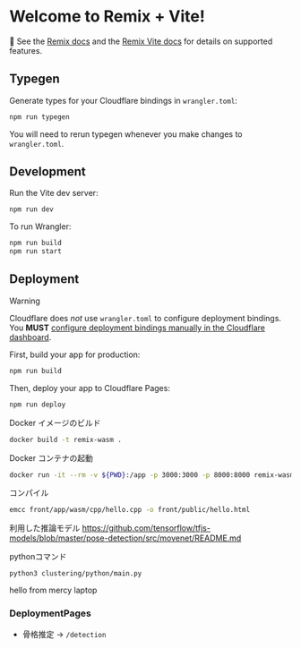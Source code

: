 # Welcome to Remix + Vite!

📖 See the [Remix docs](https://remix.run/docs) and the [Remix Vite docs](https://remix.run/docs/en/main/future/vite) for details on supported features.

## Typegen

Generate types for your Cloudflare bindings in `wrangler.toml`:

```sh
npm run typegen
```

You will need to rerun typegen whenever you make changes to `wrangler.toml`.

## Development

Run the Vite dev server:

```sh
npm run dev
```

To run Wrangler:

```sh
npm run build
npm run start
```

## Deployment

> [!WARNING]  
> Cloudflare does _not_ use `wrangler.toml` to configure deployment bindings.
> You **MUST** [configure deployment bindings manually in the Cloudflare dashboard][bindings].

First, build your app for production:

```sh
npm run build
```

Then, deploy your app to Cloudflare Pages:

```sh
npm run deploy
```

[bindings]: https://developers.cloudflare.com/pages/functions/bindings/

Docker イメージのビルド
```sh
docker build -t remix-wasm .
```

Docker コンテナの起動

```sh
docker run -it --rm -v ${PWD}:/app -p 3000:3000 -p 8000:8000 remix-wasm
```

コンパイル

```sh
emcc front/app/wasm/cpp/hello.cpp -o front/public/hello.html
```

利用した推論モデル
https://github.com/tensorflow/tfjs-models/blob/master/pose-detection/src/movenet/README.md

pythonコマンド

```
python3 clustering/python/main.py
```

hello from mercy laptop

### DeploymentPages

- 骨格推定 -> `/detection`

